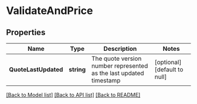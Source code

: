 # ValidateAndPrice

## Properties
Name | Type | Description | Notes
------------ | ------------- | ------------- | -------------
**QuoteLastUpdated** | **string** | The quote version number represented as the last updated timestamp | [optional] [default to null]

[[Back to Model list]](../README.md#documentation-for-models) [[Back to API list]](../README.md#documentation-for-api-endpoints) [[Back to README]](../README.md)


